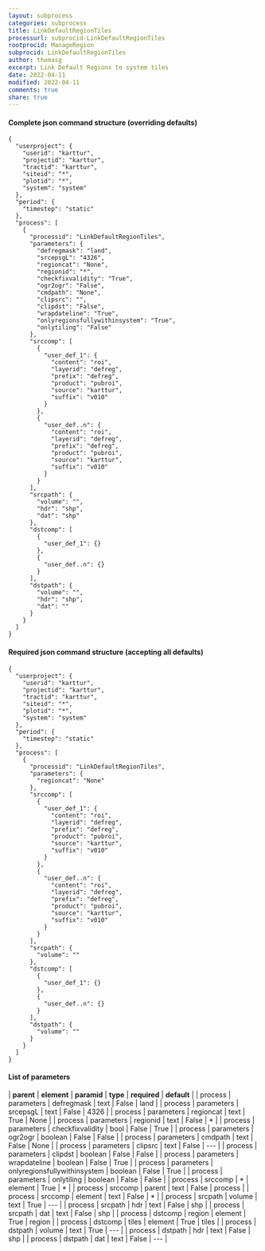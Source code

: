 ```yaml
---
layout: subprocess
categories: subprocess
title: LinkDefaultRegionTiles
processurl: subprocid-LinkDefaultRegionTiles
rootprocid: ManageRegion
subprocid: LinkDefaultRegionTiles
author: thomasg
excerpt: Link Default Regions to system tiles
date: 2022-04-11
modified: 2022-04-11
comments: true
share: true
---
```


#### Complete json command structure (overriding defaults)
```
{
  "userproject": {
    "userid": "karttur",
    "projectid": "karttur",
    "tractid": "karttur",
    "siteid": "*",
    "plotid": "*",
    "system": "system"
  },
  "period": {
    "timestep": "static"
  },
  "process": [
    {
      "processid": "LinkDefaultRegionTiles",
      "parameters": {
        "defregmask": "land",
        "srcepsgL": "4326",
        "regioncat": "None",
        "regionid": "*",
        "checkfixvalidity": "True",
        "ogr2ogr": "False",
        "cmdpath": "None",
        "clipsrc": "",
        "clipdst": "False",
        "wrapdateline": "True",
        "onlyregionsfullywithinsystem": "True",
        "onlytiling": "False"
      },
      "srccomp": [
        {
          "user_def_1": {
            "content": "roi",
            "layerid": "defreg",
            "prefix": "defreg",
            "product": "pubroi",
            "source": "karttur",
            "suffix": "v010"
          }
        },
        {
          "user_def..n": {
            "content": "roi",
            "layerid": "defreg",
            "prefix": "defreg",
            "product": "pubroi",
            "source": "karttur",
            "suffix": "v010"
          }
        }
      ],
      "srcpath": {
        "volume": "",
        "hdr": "shp",
        "dat": "shp"
      },
      "dstcomp": [
        {
          "user_def_1": {}
        },
        {
          "user_def..n": {}
        }
      ],
      "dstpath": {
        "volume": "",
        "hdr": "shp",
        "dat": ""
      }
    }
  ]
}
```
#### Required json command structure (accepting all defaults)
```
{
  "userproject": {
    "userid": "karttur",
    "projectid": "karttur",
    "tractid": "karttur",
    "siteid": "*",
    "plotid": "*",
    "system": "system"
  },
  "period": {
    "timestep": "static"
  },
  "process": [
    {
      "processid": "LinkDefaultRegionTiles",
      "parameters": {
        "regioncat": "None"
      },
      "srccomp": [
        {
          "user_def_1": {
            "content": "roi",
            "layerid": "defreg",
            "prefix": "defreg",
            "product": "pubroi",
            "source": "karttur",
            "suffix": "v010"
          }
        },
        {
          "user_def..n": {
            "content": "roi",
            "layerid": "defreg",
            "prefix": "defreg",
            "product": "pubroi",
            "source": "karttur",
            "suffix": "v010"
          }
        }
      ],
      "srcpath": {
        "volume": ""
      },
      "dstcomp": [
        {
          "user_def_1": {}
        },
        {
          "user_def..n": {}
        }
      ],
      "dstpath": {
        "volume": ""
      }
    }
  ]
}
```
#### List of parameters

| **parent** | **element** | **paramid** | **type** | **required** | **default** |
| process | parameters | defregmask | text | False | land |
| process | parameters | srcepsgL | text | False | 4326 |
| process | parameters | regioncat | text | True | None |
| process | parameters | regionid | text | False | * |
| process | parameters | checkfixvalidity | bool | False | True |
| process | parameters | ogr2ogr | boolean | False | False |
| process | parameters | cmdpath | text | False | None |
| process | parameters | clipsrc | text | False | --- |
| process | parameters | clipdst | boolean | False | False |
| process | parameters | wrapdateline | boolean | False | True |
| process | parameters | onlyregionsfullywithinsystem | boolean | False | True |
| process | parameters | onlytiling | boolean | False | False |
| process | srccomp | * | element | True | * |
| process | srccomp | parent | text | False | process |
| process | srccomp | element | text | False | * |
| process | srcpath | volume | text | True | --- |
| process | srcpath | hdr | text | False | shp |
| process | srcpath | dat | text | False | shp |
| process | dstcomp | region | element | True | region |
| process | dstcomp | tiles | element | True | tiles |
| process | dstpath | volume | text | True | --- |
| process | dstpath | hdr | text | False | shp |
| process | dstpath | dat | text | False | --- |
